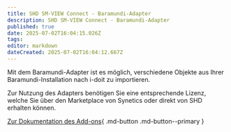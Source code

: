 ```yaml
---
title: SHD SM-VIEW Connect - Baramundi-Adapter
description: SHD SM-VIEW Connect - Baramundi-Adapter
published: true
date: 2025-07-02T16:04:15.026Z
tags: 
editor: markdown
dateCreated: 2025-07-02T16:04:12.667Z
---
```


Mit dem Baramundi-Adapter ist es möglich, verschiedene Objekte aus Ihrer Baramundi-Installation nach i-doit zu importieren.

Zur Nutzung des Adapters benötigen Sie eine entsprechende Lizenz, welche Sie über den Marketplace von Synetics oder direkt von SHD erhalten können.

[Zur Dokumentation des Add-ons](https://smdocu.atlassian.net/wiki/spaces/SKB/pages/2296479745/SM-VIEW+Connect+-+Baramundi-Adapter){ .md-button .md-button--primary }
